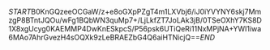 $START$B0KnGQzeeOCGaW/z+e8oGXpPZgT4m1LXVbj6/iJ0iYVYNY6skj7MmzgP8BTntJQOu/wFg1BQbWN3quMp7+/LjLkfZT7JoLAk3jB/0TSeOXhY7KS8D1X8xgUcyg0KAEMMP4DwKnESkpcS/P56psk6UTiQeRi11NxMPjNA+YWI1iwa6MAo7AhrGvezH4sOQXk9zLeBRAEZbG4Q6aiHTNicjQ==$END$